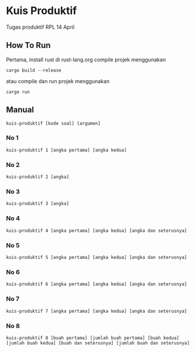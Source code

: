 # Kuis Produktif
Tugas produktif RPL 14 April

## How To Run
Pertama, install rust di rust-lang.org
compile projek menggunakan
```
cargo build --release
```
atau compile dan run projek menggunakan
```
cargo run
```

## Manual
```
kuis-produktif [kode soal] [argumen]
```
### No 1
```
kuis-produktif 1 [angka pertama] [angka kedua]
```
### No 2
```
kuis-produktif 2 [angka]
```
### No 3
```
kuis-produktif 3 [angka]
```
### No 4
```
kuis-produktif 4 [angka pertama] [angka kedua] [angka dan seterusnya]
```
### No 5
```
kuis-produktif 5 [angka pertama] [angka kedua] [angka dan seterusnya]
```
### No 6
```
kuis-produktif 6 [angka pertama] [angka kedua] [angka dan seterusnya]
```
### No 7
```
kuis-produktif 7 [angka pertama] [angka kedua] [angka dan seterusnya]
```
### No 8
```
kuis-produktif 8 [buah pertama] [jumlah buah pertama] [buah kedua] [jumlah buah kedua] [buah dan seterusnya] [jumlah buah dan seterusnya]
```